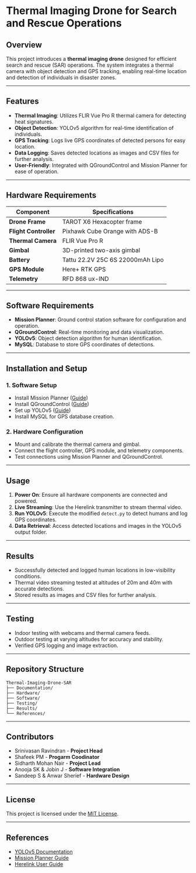 # Thermal Imaging Drone for Search and Rescue Operations

## Overview

This project introduces a **thermal imaging drone** designed for efficient search and rescue (SAR) operations. The system integrates a thermal camera with object detection and GPS tracking, enabling real-time location and detection of individuals in disaster zones.

---

## Features

- **Thermal Imaging**: Utilizes FLIR Vue Pro R thermal camera for detecting heat signatures.
- **Object Detection**: YOLOv5 algorithm for real-time identification of individuals.
- **GPS Tracking**: Logs live GPS coordinates of detected persons for easy location.
- **Data Logging**: Saves detected locations as images and CSV files for further analysis.
- **User-Friendly**: Integrated with QGroundControl and Mission Planner for ease of operation.

---

## Hardware Requirements


| Component             | Specifications                   |
| ----------------------- | ---------------------------------- |
| **Drone Frame**       | TAROT X6 Hexacopter frame        |
| **Flight Controller** | Pixhawk Cube Orange with ADS-B   |
| **Thermal Camera**    | FLIR Vue Pro R                   |
| **Gimbal**            | 3D-printed two-axis gimbal       |
| **Battery**           | Tattu 22.2V 25C 6S 22000mAh Lipo |
| **GPS Module**        | Here+ RTK GPS                    |
| **Telemetry**         | RFD 868 ux-IND                   |

---

## Software Requirements

- **Mission Planner**: Ground control station software for configuration and operation.
- **QGroundControl**: Real-time monitoring and data visualization.
- **YOLOv5**: Object detection algorithm for human identification.
- **MySQL**: Database to store GPS coordinates of detections.

---

## Installation and Setup

### 1. Software Setup

- Install Mission Planner ([Guide](https://github.com/sidharthmohannair/Mission-Planner-Installation-using-Mono#readme))
- Install QGroundControl ([Guide](https://docs.qgroundcontrol.com/))
- Set up YOLOv5 ([Guide](https://docs.ultralytics.com/quick-start/#from-pytorch-hub))
- Install MySQL for GPS database creation.

### 2. Hardware Configuration

- Mount and calibrate the thermal camera and gimbal.
- Connect the flight controller, GPS module, and telemetry components.
- Test connections using Mission Planner and QGroundControl.

---

## Usage

1. **Power On**: Ensure all hardware components are connected and powered.
2. **Live Streaming**: Use the Herelink transmitter to stream thermal video.
3. **Run YOLOv5**: Execute the modified `detect.py` to detect humans and log GPS coordinates.
4. **Data Retrieval**: Access detected locations and images in the YOLOv5 output folder.

---

## Results

- Successfully detected and logged human locations in low-visibility conditions.
- Thermal video streaming tested at altitudes of 20m and 40m with accurate detections.
- Stored results as images and CSV files for further analysis.

---

## Testing

- Indoor testing with webcams and thermal camera feeds.
- Outdoor testing at varying altitudes for accuracy and stability.
- Verified GPS logging and image extraction.

---

## Repository Structure

```plaintext
Thermal-Imaging-Drone-SAR
├── Documentation/
├── Hardware/
├── Software/
├── Testing/
├── Results/
└── References/
```

---

## Contributors

- Srinivasan Ravindran - **Project Head**
- Shafeek PM - **Progarm Coodinator**
- Sidharth Mohan Nair - **Project Lead**
- Anooja SK & Jobin J - **Software Integration**
- Sandeep S & Anwar Sherief - **Hardware Design**

---

## License

This project is licensed under the [MIT License](LICENSE).

---

## References

- [YOLOv5 Documentation](https://docs.ultralytics.com/)
- [Mission Planner Guide](https://ardupilot.org/planner/)
- [Herelink User Guide](https://docs.cubepilot.org/)
